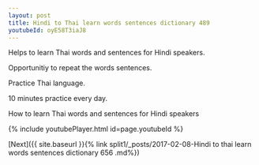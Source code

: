 ```yaml
---
layout: post
title: Hindi to Thai learn words sentences dictionary 489 
youtubeId: oyE58T3iaJ8
---
```

 
 
Helps to learn Thai words and sentences for Hindi speakers.

Opportunitiy to repeat the words sentences. 

Practice Thai language. 
 
10 minutes practice every day. 
 
How to learn Thai words and sentences for Hindi speakers 
 
{% include youtubePlayer.html id=page.youtubeId %}
 
 
[Next]({{ site.baseurl }}{% link  split1/_posts/2017-02-08-Hindi to thai learn words sentences dictionary 656 .md%})
 
